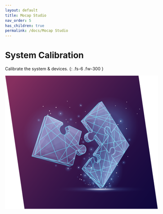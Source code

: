 ```yaml
---
layout: default
title: Mocap Studio
nav_order: 5
has_children: true
permalink: /docs/Mocap Studio
---
```


# System Calibration
Calibrate the system & devices.
{: .fs-6 .fw-300 }

![puzzle](/assets/images/puzzle.png)

